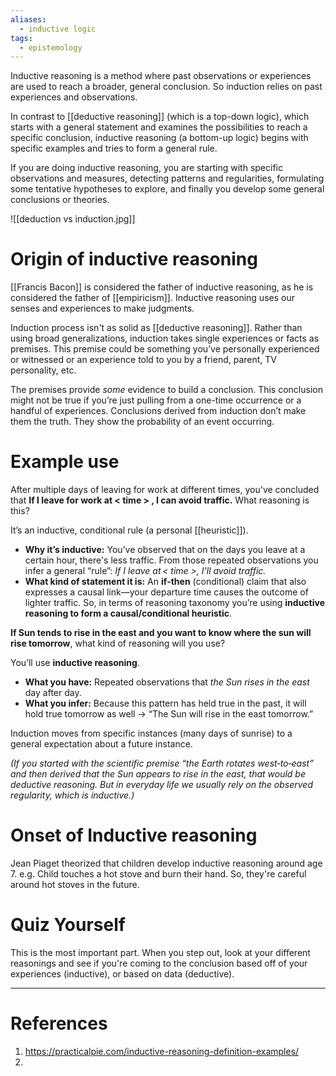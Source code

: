 ```yaml
---
aliases:
  - inductive logic
tags:
  - epistemology
---
```

Inductive reasoning is a method where past observations or experiences are used to reach a broader, general conclusion. So induction relies on past experiences and observations. 

In contrast to [[deductive reasoning]] (which is a top-down logic), which starts with a general statement and examines the possibilities to reach a specific conclusion, inductive reasoning (a bottom-up logic) begins with specific examples and tries to form a general rule. 

If you are doing inductive reasoning, you are starting with specific observations and measures, detecting patterns and regularities, formulating some tentative hypotheses to explore, and finally you develop some general conclusions or theories. 

![[deduction vs induction.jpg]]
# Origin of inductive reasoning
[[Francis Bacon]] is considered the father of inductive reasoning, as he is considered the father of [[empiricism]]. Inductive reasoning uses our senses and experiences to make judgments.

Induction process isn't as solid as [[deductive reasoning]]. Rather than using broad generalizations, induction takes single experiences or facts as premises. This premise could be something you’ve personally experienced or witnessed or an experience told to you by a friend, parent, TV personality, etc. 

The premises provide _some_ evidence to build a conclusion. This conclusion might not be true if you’re just pulling from a one-time occurrence or a handful of experiences. Conclusions derived from induction don’t make them the truth. They show the probability of an event occurring. 

# Example use
After multiple days of leaving for work at different times, you've concluded that **If I leave for work at < time > , I can avoid traffic.** What reasoning is this?

It’s an inductive, conditional rule (a personal [[heuristic]]).
- **Why it’s inductive:** You’ve observed that on the days you leave at a certain hour, there's less traffic. From those repeated observations you infer a general “rule”: _If I leave at < time >, I’ll avoid traffic._ 
- **What kind of statement it is:** An **if‑then** (conditional) claim that also expresses a causal link—your departure time causes the outcome of lighter traffic.
So, in terms of reasoning taxonomy you’re using **inductive reasoning to form a causal/conditional heuristic**.



**If Sun tends to rise in the east and you want to know where the sun will rise tomorrow**, what kind of reasoning will you use?

You’ll use **inductive reasoning**.
- **What you have:** Repeated observations that *the Sun rises in the east* day after day.  
- **What you infer:** Because this pattern has held true in the past, it will hold true tomorrow as well → “The Sun will rise in the east tomorrow.”

Induction moves from specific instances (many days of sunrise) to a general expectation about a future instance.  

*(If you started with the scientific premise “the Earth rotates west‑to‑east” and then derived that the Sun appears to rise in the east, that would be deductive reasoning. But in everyday life we usually rely on the observed regularity, which is inductive.)*

# Onset of Inductive reasoning
Jean Piaget theorized that children develop inductive reasoning around age 7. e.g. Child touches a hot stove and burn their hand. So, they're careful around hot stoves in the future. 
# Quiz Yourself
This is the most important part. When you step out, look at your different reasonings and see if you're coming to the conclusion based off of your experiences (inductive), or based on data (deductive). 

---
# References
1. https://practicalpie.com/inductive-reasoning-definition-examples/
2. 